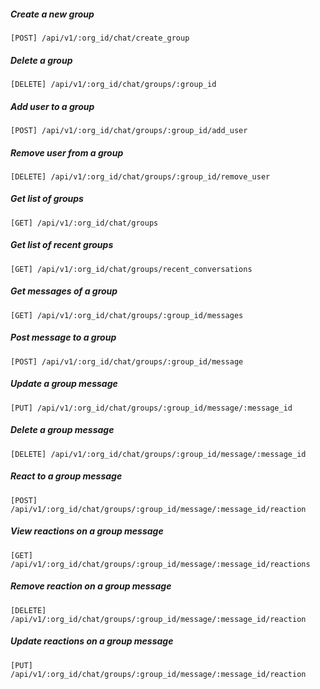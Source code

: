 ##### Create a new group
   
```[POST] /api/v1/:org_id/chat/create_group```

##### Delete a group
   
```[DELETE] /api/v1/:org_id/chat/groups/:group_id```

##### Add user to a group
   
```[POST] /api/v1/:org_id/chat/groups/:group_id/add_user```

##### Remove user from a group
   
```[DELETE] /api/v1/:org_id/chat/groups/:group_id/remove_user```

##### Get list of groups
   
```[GET] /api/v1/:org_id/chat/groups```

##### Get list of recent groups
   
```[GET] /api/v1/:org_id/chat/groups/recent_conversations```

##### Get messages of a group
   
```[GET] /api/v1/:org_id/chat/groups/:group_id/messages```

##### Post message to a group
   
```[POST] /api/v1/:org_id/chat/groups/:group_id/message```

##### Update a group message
   
```[PUT] /api/v1/:org_id/chat/groups/:group_id/message/:message_id```

##### Delete a group message
   
```[DELETE] /api/v1/:org_id/chat/groups/:group_id/message/:message_id```

##### React to a group message
   
```[POST] /api/v1/:org_id/chat/groups/:group_id/message/:message_id/reaction```

##### View reactions on a group message
   
```[GET] /api/v1/:org_id/chat/groups/:group_id/message/:message_id/reactions```

##### Remove reaction on a group message
   
```[DELETE] /api/v1/:org_id/chat/groups/:group_id/message/:message_id/reaction```

##### Update reactions on a group message
   
```[PUT] /api/v1/:org_id/chat/groups/:group_id/message/:message_id/reaction```
